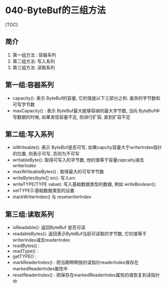 # 040-ByteBuf的三组方法

[TOC]

## 简介

1. 第一组方法 : 容器系列
2. 第二组方法: 写入系列
3. 第三组方法: 读取系列

## 第一组:容器系列

- capacity(): 表示 ByteBuf的容量, 它的值是以下三部分之和: 废弃的字节数和可写字节数
- maxCapacity() : 表示 ByteBuf最大能够容纳的最大字节数, 当向 ByteBuf中写数据的时候, 如果发现容量不足, 则进行扩容, 直到扩容不足

## 第二组:写入系列

- isWriteable(): 表示 ByteBuf是否可写, 如果capcity容量大于writerIndex指针的位置, 则表示可写, 否则为不可写
- writableByte(): 取得可写入的字节数, 他的值等于容量capcaity减去writerIndex
- maxWriteableBytes() : 取得最大的可写字节数
- writeBytes(byte[] src): 写入src
- writeTYPE(TYPE value): 写入基础数据类型的数据, 例如 writeBoolean();
- setTYPE():基础数据类型的设置
- markWriterIndex() 与 resetwriterIndex 

## 第三组:读取系列

- isReadable(): 返回ByteBuf 是否可读
- readableBytes(): 返回表示ByteBuf当前可读取的字节数, 它的值等于writerIndex减去readerIndex
- readBytes() : 
- readType() :
- getTYPE() :
- markReaderIndex() : 把当期啊啊按的读指针readerIndex保存在markedReaderIndex属性中
- resetReaderIndex() : 把保存在markedReaderIndex属性的值恢复到读指针中


